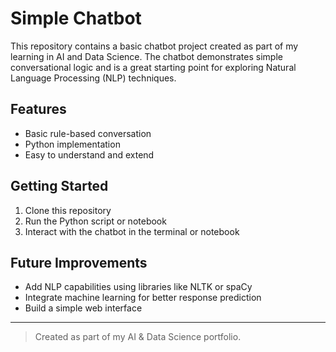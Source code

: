 # Simple Chatbot

This repository contains a basic chatbot project created as part of my learning in AI and Data Science. The chatbot demonstrates simple conversational logic and is a great starting point for exploring Natural Language Processing (NLP) techniques.

## Features

- Basic rule-based conversation
- Python implementation
- Easy to understand and extend

## Getting Started

1. Clone this repository
2. Run the Python script or notebook
3. Interact with the chatbot in the terminal or notebook

## Future Improvements

- Add NLP capabilities using libraries like NLTK or spaCy
- Integrate machine learning for better response prediction
- Build a simple web interface

---

> Created as part of my AI & Data Science portfolio.
